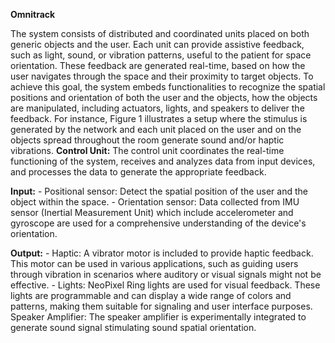 **Omnitrack**

The system consists of distributed and coordinated units placed on both generic objects and the user. Each unit can provide assistive feedback, such as light, sound, or vibration patterns, useful to the patient for space orientation. These feedback are generated real-time, based on how the user navigates through the space and their proximity to target objects. To achieve this goal, the system embeds functionalities to recognize the spatial positions and orientation of both the user and the objects, how the objects are manipulated, including actuators, lights, and speakers to deliver the feedback. For instance, Figure 1 illustrates a setup where the stimulus is generated by the network and each unit placed on the user and on the objects spread throughout the room generate sound and/or haptic vibrations. 
**Control Unit:** 
      The control unit coordinates the real-time functioning of the system, receives and analyzes data from input devices, and processes the data to generate the appropriate feedback. 
    
**Input:** 
    - Positional sensor: Detect the spatial position of the user and the object within the space. 
    - Orientation sensor: Data collected from IMU sensor (Inertial Measurement Unit) which include accelerometer and gyroscope are used for a comprehensive understanding of the device's orientation. 

**Output:**
    - Haptic: A vibrator motor is included to provide haptic feedback. This motor can be used in various applications, such as guiding users through     vibration in scenarios where auditory or visual signals might not be effective. 
    - Lights: NeoPixel Ring lights are used for visual feedback. These lights are programmable and can display a wide range of colors and patterns, making them suitable for signaling and user interface purposes. 
    Speaker Amplifier: The speaker amplifier is experimentally integrated to generate sound signal stimulating sound spatial orientation. 

